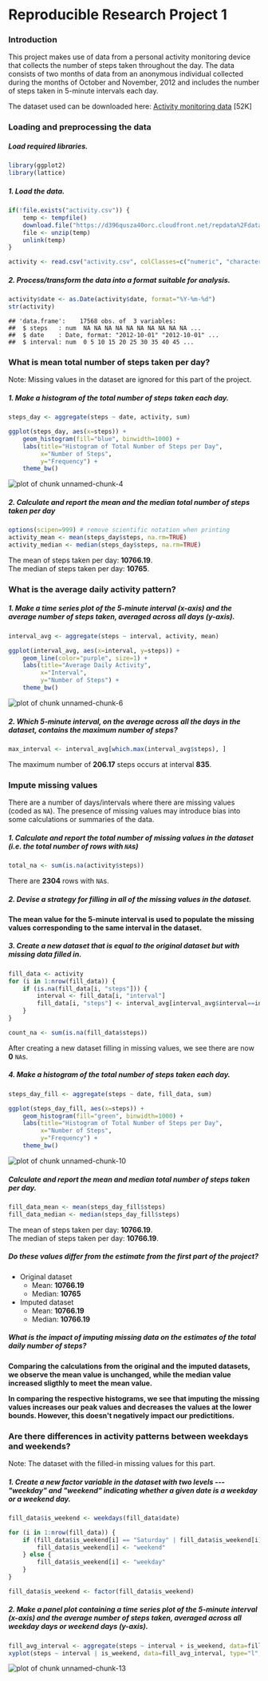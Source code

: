 Reproducible Research Project 1
===============================

### Introduction

This project makes use of data from a personal activity monitoring device that collects the number of steps taken throughout the day. The data consists of two months of data from an anonymous individual collected during the months of October and November, 2012 and includes the number of steps taken in 5-minute intervals each day.

The dataset used can be downloaded here: [Activity monitoring data](https://d396qusza40orc.cloudfront.net/repdata%2Fdata%2Factivity.zip) [52K]

### Loading and preprocessing the data

##### Load required libraries.


```r
library(ggplot2)
library(lattice)
```

##### 1. Load the data.


```r
if(!file.exists("activity.csv")) {
    temp <- tempfile()
    download.file("https://d396qusza40orc.cloudfront.net/repdata%2Fdata%2Factivity.zip", temp)
    file <- unzip(temp)
    unlink(temp)
} 

activity <- read.csv("activity.csv", colClasses=c("numeric", "character", "numeric"))
```

##### 2. Process/transform the data into a format suitable for analysis.


```r
activity$date <- as.Date(activity$date, format="%Y-%m-%d")
str(activity)
```

```
## 'data.frame':	17568 obs. of  3 variables:
##  $ steps   : num  NA NA NA NA NA NA NA NA NA NA ...
##  $ date    : Date, format: "2012-10-01" "2012-10-01" ...
##  $ interval: num  0 5 10 15 20 25 30 35 40 45 ...
```

### What is mean total number of steps taken per day?

Note: Missing values in the dataset are ignored for this part of the project.

##### 1. Make a histogram of the total number of steps taken each day.


```r
steps_day <- aggregate(steps ~ date, activity, sum)

ggplot(steps_day, aes(x=steps)) + 
    geom_histogram(fill="blue", binwidth=1000) + 
    labs(title="Histogram of Total Number of Steps per Day", 
         x="Number of Steps",
         y="Frequency") +
    theme_bw()
```

![plot of chunk unnamed-chunk-4](figure/unnamed-chunk-4-1.png) 

##### 2. Calculate and report the **mean** and the **median** total number of steps taken per day


```r
options(scipen=999) # remove scientific notation when printing
activity_mean <- mean(steps_day$steps, na.rm=TRUE)
activity_median <- median(steps_day$steps, na.rm=TRUE)
```

The mean of steps taken per day: **10766.19**.  
The median of steps taken per day: **10765**.   

### What is the average daily activity pattern?

##### 1. Make a time series plot of the 5-minute interval (x-axis) and the average number of steps taken, averaged across all days (y-axis).


```r
interval_avg <- aggregate(steps ~ interval, activity, mean)

ggplot(interval_avg, aes(x=interval, y=steps)) +
    geom_line(color="purple", size=1) + 
    labs(title="Average Daily Activity",
         x="Interval", 
         y="Number of Steps") +
    theme_bw()
```

![plot of chunk unnamed-chunk-6](figure/unnamed-chunk-6-1.png) 

##### 2. Which 5-minute interval, on the average across all the days in the dataset, contains the maximum number of steps?


```r
max_interval <- interval_avg[which.max(interval_avg$steps), ]
```

The maximum number of **206.17** steps occurs at interval **835**. 

### Impute missing values

There are a number of days/intervals where there are missing values (coded as `NA`). The presence of missing values may introduce bias into some calculations or summaries of the data.

##### 1. Calculate and report the total number of missing values in the dataset (i.e. the total number of rows with `NA`s)


```r
total_na <- sum(is.na(activity$steps))
```

There are **2304** rows with `NA`s.

##### 2. Devise a strategy for filling in all of the missing values in the dataset. 

**The mean value for the 5-minute interval is used to populate the missing values corresponding to the same interval in the dataset.**

##### 3. Create a new dataset that is equal to the original dataset but with missing data filled in.


```r
fill_data <- activity
for (i in 1:nrow(fill_data)) {
    if (is.na(fill_data[i, "steps"])) {
        interval <- fill_data[i, "interval"]
        fill_data[i, "steps"] <- interval_avg[interval_avg$interval==interval, ]$steps
    }
}

count_na <- sum(is.na(fill_data$steps))
```

After creating a new dataset filling in missing values, we see there are now **0** `NA`s.

##### 4. Make a histogram of the total number of steps taken each day.


```r
steps_day_fill <- aggregate(steps ~ date, fill_data, sum)

ggplot(steps_day_fill, aes(x=steps)) + 
    geom_histogram(fill="green", binwidth=1000) + 
    labs(title="Histogram of Total Number of Steps per Day", 
         x="Number of Steps",
         y="Frequency") +
    theme_bw()
```

![plot of chunk unnamed-chunk-10](figure/unnamed-chunk-10-1.png) 

##### Calculate and report the **mean** and **median** total number of steps taken per day. 


```r
fill_data_mean <- mean(steps_day_fill$steps)
fill_data_median <- median(steps_day_fill$steps)
```

The mean of steps taken per day: **10766.19**.  
The median of steps taken per day: **10766.19**.   

##### Do these values differ from the estimate from the first part of the project? 

- Original dataset 
    - Mean: **10766.19**  
    - Median: **10765**  
- Imputed dataset 
    - Mean: **10766.19**  
    - Median: **10766.19**  

##### What is the impact of imputing missing data on the estimates of the total daily number of steps?

**Comparing the calculations from the original and the imputed datasets, we observe the mean value is unchanged, while the median value increased sligthly to meet the mean value.**  

**In comparing the respective histograms, we see that imputing the missing values increases our peak values and decreases the values at the lower bounds. However, this doesn't negatively impact our predictitions.**

### Are there differences in activity patterns between weekdays and weekends?

Note: The dataset with the filled-in missing values for this part.

##### 1. Create a new factor variable in the dataset with two levels --- "weekday" and "weekend" indicating whether a given date is a weekday or a weekend day.


```r
fill_data$is_weekend <- weekdays(fill_data$date)

for (i in 1:nrow(fill_data)) {
    if (fill_data$is_weekend[i] == "Saturday" | fill_data$is_weekend[i] == "Sunday") {
        fill_data$is_weekend[i] <- "weekend"
    } else {
        fill_data$is_weekend[i] <- "weekday"
    }
}

fill_data$is_weekend <- factor(fill_data$is_weekend)
```

##### 2. Make a panel plot containing a time series plot of the 5-minute interval (x-axis) and the average number of steps taken, averaged across all weekday days or weekend days (y-axis). 


```r
fill_avg_interval <- aggregate(steps ~ interval + is_weekend, data=fill_data, mean)
xyplot(steps ~ interval | is_weekend, data=fill_avg_interval, type="l", layout=c(1,2))
```

![plot of chunk unnamed-chunk-13](figure/unnamed-chunk-13-1.png) 
